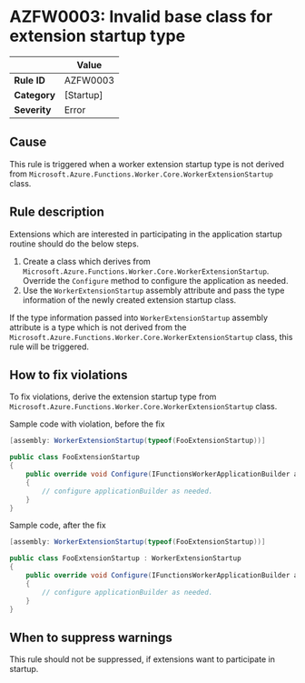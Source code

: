 # AZFW0003: Invalid base class for extension startup type

| | Value |
|-|-|
| **Rule ID** |AZFW0003|
| **Category** |[Startup]|
| **Severity** |Error|


## Cause

This rule is triggered when a worker extension startup type is not derived from `Microsoft.Azure.Functions.Worker.Core.WorkerExtensionStartup` class.

## Rule description

Extensions which are interested in participating in the application startup routine should do the below steps.

1. Create a class which derives from `Microsoft.Azure.Functions.Worker.Core.WorkerExtensionStartup`. Override the `Configure` method to configure the application as needed.
2. Use the `WorkerExtensionStartup` assembly attribute and pass the type information of the newly created extension startup class.

If the type information passed into `WorkerExtensionStartup` assembly attribute is a type which is not derived from the `Microsoft.Azure.Functions.Worker.Core.WorkerExtensionStartup` class, this rule will be triggered.

## How to fix violations

To fix violations, derive the extension startup type from `Microsoft.Azure.Functions.Worker.Core.WorkerExtensionStartup` class.

Sample code with violation, before the fix

```cs
[assembly: WorkerExtensionStartup(typeof(FooExtensionStartup))]

public class FooExtensionStartup
{
    public override void Configure(IFunctionsWorkerApplicationBuilder applicationBuilder)
    {
        // configure applicationBuilder as needed.
    }
}
```

Sample code, after the fix

```cs
[assembly: WorkerExtensionStartup(typeof(FooExtensionStartup))]

public class FooExtensionStartup : WorkerExtensionStartup
{
    public override void Configure(IFunctionsWorkerApplicationBuilder applicationBuilder)
    {
        // configure applicationBuilder as needed.
    }
}
```

## When to suppress warnings

This rule should not be suppressed, if extensions want to participate in startup.
